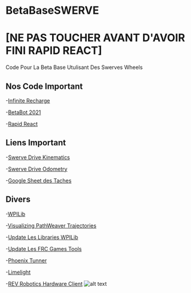 # BetaBaseSWERVE
# [NE PAS TOUCHER AVANT D'AVOIR FINI RAPID REACT]
 Code Pour La Beta Base Utulisant Des Swerves Wheels

## Nos Code Important
 -[Infinite Recharge](https://github.com/huskies5439/InfiniteRecharge)
 
 -[BetaBot 2021](https://github.com/huskies5439/BetaBotBleu2021)
 
 -[Rapid React](https://github.com/huskies5439/RapidReact)
 
## Liens Important

  -[Swerve Drive Kinematics](https://docs.wpilib.org/en/stable/docs/software/kinematics-and-odometry/swerve-drive-kinematics.html)
  
  -[Swerve Drive Odometry](https://docs.wpilib.org/en/stable/docs/software/kinematics-and-odometry/swerve-drive-odometry.html)
  
  -[Google Sheet des Tache](https://docs.google.com/spreadsheets/d/1AxY8FpF-gWeQtHU9PpCTP74TjODsy8M275rWg9LeZGs/edit#gid=0)[s](https://drive.google.com/file/d/1RP0ITKWUICqrbAXKZ2cotDWQud7qY4J7/view?usp=sharing)

## Divers

  -[WPILib](https://docs.wpilib.org/en/stable/index.html)
  
  -[Visualizing PathWeaver Trajectories](https://docs.wpilib.org/en/stable/docs/software/pathplanning/pathweaver/drawing-pathweaver-path.html)
  
  -[Update Les Libraries WPILib](https://docs.wpilib.org/en/stable/docs/zero-to-robot/step-2/wpilib-setup.html)
  
  -[Update Les FRC Games Tools](https://docs.wpilib.org/en/stable/docs/zero-to-robot/step-2/frc-game-tools.html)
  
  -[Phoenix Tunner](https://github.com/CrossTheRoadElec/Phoenix-Releases/releases/download/v5.20.2.2/CTRE_Phoenix_Framework_v5.20.2.2.exe)
  
  -[Limelight](https://downloads.limelightvision.io/software/LimelightFinderSetup1_0_1.exe)
  
  -[REV Robotics Hardware Client](https://docs.revrobotics.com/rev-control-system/managing-the-control-system/rev-hardware-client)
                                                                          ![alt text](https://pbs.twimg.com/profile_images/586350658762055680/OE5SxvVT_400x400.png)
  
